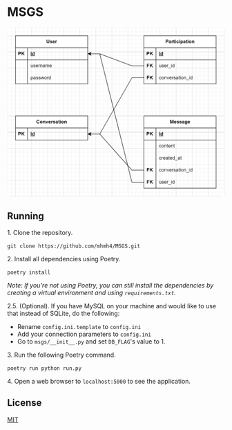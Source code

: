 # MSGS

<img src="images/er.png">

## Running

1\. Clone the repository.
```
git clone https://github.com/mhmh4/MSGS.git
```

2\. Install all dependencies using Poetry.

```
poetry install
```

*Note: If you're not using Poetry, you can still install the dependencies by creating a virtual environment and using `requirements.txt`.*

2\.5. (Optional). If you have MySQL on your machine and would like to use that instead of SQLite, do the following:
  * Rename `config.ini.template` to `config.ini`
  * Add your connection parameters to `config.ini`
  * Go to `msgs/__init__.py` and set `DB_FLAG`'s value to 1.

3\. Run the following Poetry command.
```
poetry run python run.py
```

4\. Open a web browser to `localhost:5000` to see the application.

## License

[MIT](https://github.com/mhmh4/MSGS/blob/main/LICENSE)
